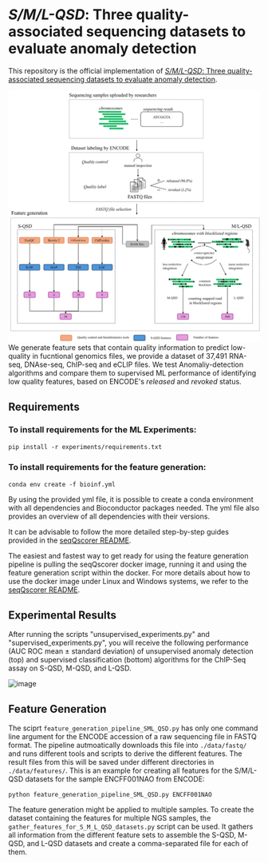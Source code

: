 # *_S/M/L-QSD_*: Three quality-associated sequencing datasets to evaluate anomaly detection

This repository is the official implementation of [*_S/M/L-QSD_*: Three quality-associated sequencing datasets to evaluate anomaly detection](Place-holder-url). 

![Workflow to create the datasets](data/qsd_creation_v4.jpg)
We generate feature sets that contain quality information to predict low-quality in fucntional genomics files, we provide a dataset of 37,491 RNA-seq, DNAse-seq, ChIP-seq and eCLIP files. 
We test Anomaliy-detection algorithms and compare them to supervised ML performance of identifying low quality features, based on ENCODE's *released* and *revoked* status. 
## Requirements

### To install requirements for the ML Experiments:

```setup
pip install -r experiments/requirements.txt
```

### To install requirements for the feature generation:
```setup
conda env create -f bioinf.yml
```
By using the provided yml file, it is possible to create a conda environment with all dependencies and Bioconductor packages needed. The yml file also provides an overview of all dependencies with their versions.

It can be advisable to follow the more detailed step-by-step guides provided in the [seqQscorer README](https://github.com/salbrec/seqQscorer).

The easiest and fastest way to get ready for using the feature generation pipeline is pulling the seqQscorer docker image, running it and using the feature generation script within the docker.
For more details about how to use the docker image under Linux and Windows systems, we refer to the [seqQscorer README](https://github.com/salbrec/seqQscorer).

## Experimental Results
After running the scripts "unsupervised_experiments.py" and "supervised_experiments.py", you will receive the following performance (AUC ROC mean ± standard deviation) of unsupervised anomaly detection
(top) and supervised classification (bottom) algorithms for the ChIP-Seq assay on S-QSD, M-QSD, and L-QSD.  

![image](https://github.com/user-attachments/assets/2d086fc6-1065-4b8c-9bc7-0ac53322a629)

## Feature Generation
The sciprt `feature_generation_pipeline_SML_QSD.py` has only one command line argument for the ENCODE accession of a raw sequencing file in FASTQ format. The pipeline autmoatically downloads this file into `./data/fastq/` and runs different tools and scripts to derive the different features. The result files from this will be saved under different directories in `./data/features/`. This is an example for creating all features for the S/M/L-QSD datasets for the sample ENCFF001NAO from ENCODE: 
```
python feature_generation_pipeline_SML_QSD.py ENCFF001NAO
```
The feature generation might be applied to multiple samples. To create the dataset containing the features for multiple NGS samples, the `gather_features_for_S_M_L_QSD_datasets.py` script can be used. It gathers all information from the different feature sets to assemble the S-QSD, M-QSD, and L-QSD datasets and create a comma-separated file for each of them.


